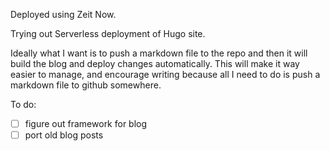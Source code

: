 Deployed using Zeit Now. 

Trying out Serverless deployment of Hugo site. 

Ideally what I want is to push a markdown file to the repo and then it will build the blog and deploy changes automatically. This will make it way easier to manage, and encourage writing because all I need to do is push a markdown file to github somewhere. 

To do:
- [ ] figure out framework for blog
- [ ] port old blog posts
